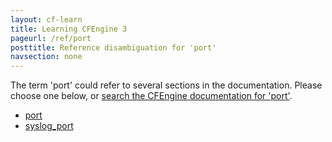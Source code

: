 ```yaml
---
layout: cf-learn
title: Learning CFEngine 3
pageurl: /ref/port
posttitle: Reference disambiguation for 'port'
navsection: none
---
```


The term 'port' could refer to several sections in the documentation. Please choose one below, or
[search the CFEngine documentation for 'port'](http://cfengine.com/docs/3.5/search.html?q=port).

- [port](http://cfengine.com/docs/3.5/reference-components-cfserver.html#port)
- [syslog_port](http://cfengine.com/docs/3.5/reference-components.html#syslog_port)
